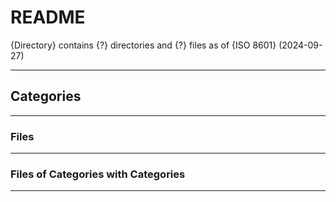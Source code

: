 # README

{Directory} contains {?} directories and {?} files as of {ISO 8601} (2024-09-27)

---

## Categories

---

### Files

---

### Files of Categories with Categories

---

<!-- file ontent hash:809d537aefe563e5d71709d3003783e0 -->
<!-- file path hash:5ef809d563eed7137a5709d3003783e0 -->
